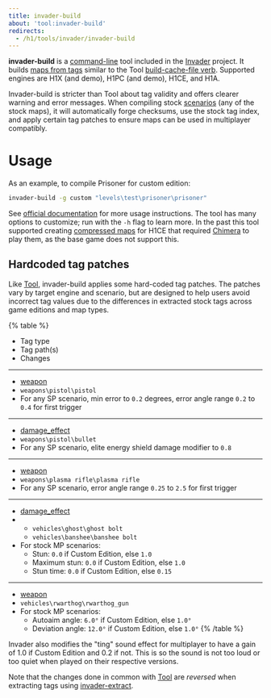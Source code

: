 ```yaml
---
title: invader-build
about: 'tool:invader-build'
redirects:
  - /h1/tools/invader/invader-build
---
```

**invader-build** is a [command-line](~) tool included in the [Invader](~) project. It builds [maps from tags](~maps#building-maps-from-tags) similar to the Tool [build-cache-file verb](~h1-tool#build-cache-file). Supported engines are H1X (and demo), H1PC (and demo), H1CE, and H1A.

Invader-build is stricter than Tool about tag validity and offers clearer warning and error messages. When compiling stock [scenarios](~scenario) (any of the stock maps), it will automatically forge checksums, use the stock tag index, and apply certain tag patches to ensure maps can be used in multiplayer compatibly.

# Usage
As an example, to compile Prisoner for custom edition:

```cmd
invader-build -g custom "levels\test\prisoner\prisoner"
```

See [official documentation][docs] for more usage instructions. The tool has many options to customize; run with the `-h` flag to learn more. In the past this tool supported creating [compressed maps](~maps#compressed-maps) for H1CE that required [Chimera](~) to play them, as the base game does not support this.

## Hardcoded tag patches
Like [Tool](~h1-tool#hardcoded-tag-patches), invader-build applies some hard-coded tag patches. The patches vary by target engine and scenario, but are designed to help users avoid incorrect tag values due to the differences in extracted stock tags across game editions and map types.

{% table %}
* Tag type
* Tag path(s)
* Changes
---
* [weapon](~)
* `weapons\pistol\pistol`
* For any SP scenario, min error to `0.2` degrees, error angle range `0.2` to `0.4` for first trigger
---
* [damage_effect](~)
* `weapons\pistol\bullet`
* For any SP scenario, elite energy shield damage modifier to `0.8`
---
* [weapon](~)
* `weapons\plasma rifle\plasma rifle`
* For any SP scenario, error angle range `0.25` to `2.5` for first trigger
---
* [damage_effect](~)
*
  * `vehicles\ghost\ghost bolt`
  * `vehicles\banshee\banshee bolt`
*
  For stock MP scenarios:
  * Stun: `0.0` if Custom Edition, else `1.0`
  * Maximum stun: `0.0` if Custom Edition, else `1.0`
  * Stun time: `0.0` if Custom Edition, else `0.15`
---
* [weapon](~)
* `vehicles\rwarthog\rwarthog_gun`
*
  For stock MP scenarios:
  * Autoaim angle: `6.0°` if Custom Edition, else `1.0°`
  * Deviation angle: `12.0°` if Custom Edition, else `1.0°`
{% /table %}

Invader also modifies the "ting" sound effect for multiplayer to have a gain of 1.0 if Custom Edition and 0.2 if not. This is so the sound is not too loud or too quiet when played on their respective versions.

Note that the changes done in common with [Tool](~h1-tool#hardcoded-tag-patches) are _reversed_ when extracting tags using [invader-extract](~).


[docs]: https://github.com/SnowyMouse/invader#invader-build

